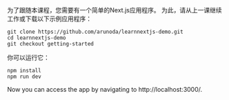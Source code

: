 为了跟随本课程，您需要有一个简单的Next.js应用程序。 为此，请从上一课继续工作或下载以下示例应用程序：

```
git clone https://github.com/arunoda/learnnextjs-demo.git
cd learnnextjs-demo
git checkout getting-started
```

你可以运行它：

```
npm install
npm run dev
```

Now you can access the app by navigating to http://localhost:3000/.